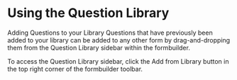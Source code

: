 # Using the Question Library

Adding Questions to your Library
Questions that have previously been added to your library can be added to any other form by drag-and-dropping them from the Question Library sidebar within the formbuilder.

To access the Question Library sidebar, click the Add from Library button in the top right corner of the formbuilder toolbar.
